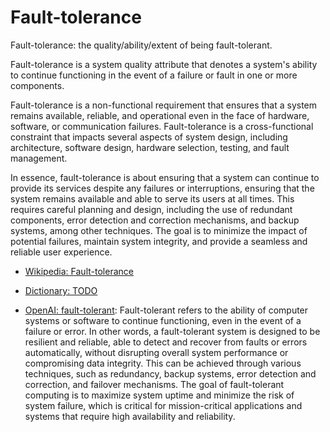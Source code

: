 # Fault-tolerance

Fault-tolerance: the quality/ability/extent of being fault-tolerant.

<span data-chatgpt-prompt="explain fault-tolerance (system quality attribute, cross-functional constraint, non-functional requirement)">Fault-tolerance is a system quality attribute that denotes a system's ability to continue functioning in the event of a failure or fault in one or more components. 

Fault-tolerance is a non-functional requirement that ensures that a system remains available, reliable, and operational even in the face of hardware, software, or communication failures. Fault-tolerance is a cross-functional constraint that impacts several aspects of system design, including architecture, software design, hardware selection, testing, and fault management.

In essence, fault-tolerance is about ensuring that a system can continue to provide its services despite any failures or interruptions, ensuring that the system remains available and able to serve its users at all times. This requires careful planning and design, including the use of redundant components, error detection and correction mechanisms, and backup systems, among other techniques. The goal is to minimize the impact of potential failures, maintain system integrity, and provide a seamless and reliable user experience.</span>

* [Wikipedia: Fault-tolerance](https://wikipedia.org/wiki/Fault-tolerance)

* [Dictionary: TODO](TODO)

* [OpenAI: fault-tolerant](https:://openai.com): <span data-chatgpt-prompt="define fault-tolerant (computers and software)">Fault-tolerant refers to the ability of computer systems or software to continue functioning, even in the event of a failure or error. In other words, a fault-tolerant system is designed to be resilient and reliable, able to detect and recover from faults or errors automatically, without disrupting overall system performance or compromising data integrity. This can be achieved through various techniques, such as redundancy, backup systems, error detection and correction, and failover mechanisms. The goal of fault-tolerant computing is to maximize system uptime and minimize the risk of system failure, which is critical for mission-critical applications and systems that require high availability and reliability.</span>
